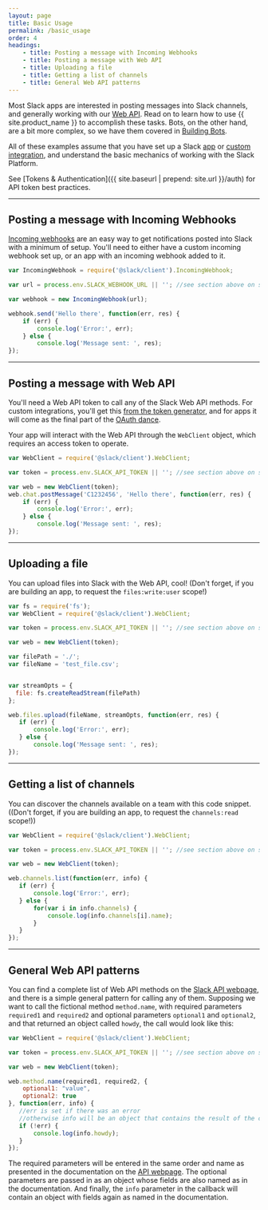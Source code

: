 ```yaml
---
layout: page
title: Basic Usage
permalink: /basic_usage
order: 4
headings:
    - title: Posting a message with Incoming Webhooks
    - title: Posting a message with Web API
    - title: Uploading a file
    - title: Getting a list of channels
    - title: General Web API patterns
---
```


Most Slack apps are interested in posting messages into Slack channels, and generally working with our [Web API](https://api.slack.com/web). Read on
to learn how to use {{ site.product_name }} to accomplish these tasks. Bots, on the other hand, are a bit more complex,
so we have them covered in [Building Bots](bots.html).

All of these examples assume that you have set up a Slack [app](https://api.slack.com/slack-apps) or
[custom integration](https://api.slack.com/custom-integrations), and understand the basic mechanics of working with the
Slack Platform.

See [Tokens & Authentication]({{ site.baseurl | prepend: site.url }}/auth) for API token best practices.

--------

## Posting a message with Incoming Webhooks

[Incoming webhooks](https://api.slack.com/incoming-webhooks) are an easy way to get notifications posted into Slack with
a minimum of setup. You'll need to either have a custom incoming webhook set up, or an app with an incoming webhook
added to it.

```js
var IncomingWebhook = require('@slack/client').IncomingWebhook;

var url = process.env.SLACK_WEBHOOK_URL || ''; //see section above on sensitive data

var webhook = new IncomingWebhook(url);

webhook.send('Hello there', function(err, res) {
    if (err) {
        console.log('Error:', err);
    } else {
        console.log('Message sent: ', res);
});
```

--------

## Posting a message with Web API

You'll need a Web API token to call any of the Slack Web API methods. For custom integrations, you'll get this
[from the token generator](https://api.slack.com/docs/oauth-test-tokens), and for apps it will come as the final part
of the [OAuth dance](https://api.slack.com/docs/oauth).

Your app will interact with the Web API through the `WebClient` object, which requires an access token to operate.

```js
var WebClient = require('@slack/client').WebClient;

var token = process.env.SLACK_API_TOKEN || ''; //see section above on sensitive data

var web = new WebClient(token);
web.chat.postMessage('C1232456', 'Hello there', function(err, res) {
    if (err) {
        console.log('Error:', err);
    } else {
        console.log('Message sent: ', res);
});
```

--------

## Uploading a file

You can upload files into Slack with the Web API, cool! (Don't forget, if you are building an app, to request the
`files:write:user` scope!)

```js
var fs = require('fs');
var WebClient = require('@slack/client').WebClient;

var token = process.env.SLACK_API_TOKEN || ''; //see section above on sensitive data

var web = new WebClient(token);

var filePath = './';
var fileName = 'test_file.csv';


var streamOpts = {
  file: fs.createReadStream(filePath)
};

web.files.upload(fileName, streamOpts, function(err, res) {
   if (err) {
       console.log('Error:', err);
   } else {
       console.log('Message sent: ', res);
});
```

--------

## Getting a list of channels

You can discover the channels available on a team with this code snippet. ((Don't forget, if you are building an app,
to request the `channels:read` scope!))

```js
var WebClient = require('@slack/client').WebClient;

var token = process.env.SLACK_API_TOKEN || ''; //see section above on sensitive data

var web = new WebClient(token);

web.channels.list(function(err, info) {
   if (err) {
       console.log('Error:', err);
   } else {
       for(var i in info.channels) {
           console.log(info.channels[i].name);
       }
   }
});
```

--------

## General Web API patterns

You can find a complete list of Web API methods on the [Slack API webpage](https://api.slack.com/methods), and there
is a simple general pattern for calling any of them. Supposing we want to call the fictional method `method.name`, with
required parameters `required1` and `required2` and optional parameters `optional1` and `optional2`, and that returned
an object called `howdy`, the call would look like this:

```js
var WebClient = require('@slack/client').WebClient;

var token = process.env.SLACK_API_TOKEN || ''; //see section above on sensitive data

var web = new WebClient(token);

web.method.name(required1, required2, {
    optional1: "value",
    optional2: true
}, function(err, info) {
   //err is set if there was an error 
   //otherwise info will be an object that contains the result of the call
   if (!err) {
       console.log(info.howdy);
   }
});
```

The required parameters will be entered in the same order and name as presented in the documentation on the
[API webpage](https://api.slack.com/methods). The optional parameters are passed in as an object whose fields are also
named as in the documentation. And finally, the `info` parameter in the callback will contain an object with fields
again as named in the documentation.